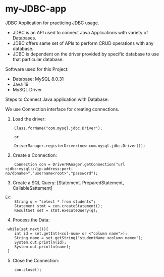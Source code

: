 # my-JDBC-app
JDBC Application for practicing JDBC usage.

- JDBC is an API used to connect Java Applications with variety of Databases.
- JDBC offers same set of APIs to perform CRUD operations with any database.
- JDBC is dependent on the driver provided by specific database to use that particular database.


Software used for this Project:
- Database: MySQL 8.0.31
- Java 19
- MySQL Driver

Steps to Connect Java application with Database:

We use Connection interface for creating connections.

1) Load the driver:
```
	Class.forName("com.mysql.jdbc.Driver"); 
	
	or
	
	DriverManager.registerDriver(new com.mysql.jdbc.Driver());
```
	
2) Create a Connection:
```
	Connection con = DriverMAnager.getConnection("url <jdbc:mysql://ip-address:port-no/dbname>","username<root>","password");
```

3) Create a SQL Query: [Statement. PreparedStatement, CallableSattement]
```
Ex:
	String q = "select * from students";
	Statement stmt = con.createStatement();
	ResultSet set = stmt.executeQuery(q);
```

4) Process the Data:
```
 while(set.next()){
 	int id = set.getInt(<col-num> or <"column name">);
 	String name = set.getString("studentName <column name>");
 	System.out.println(id);
 	System.out.println(name);
 }
```

5) Close the Connection:
```
	con.close();
```

	
